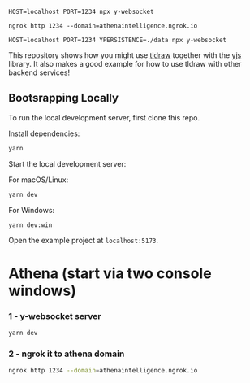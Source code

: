 ```
HOST=localhost PORT=1234 npx y-websocket

ngrok http 1234 --domain=athenaintelligence.ngrok.io

HOST=localhost PORT=1234 YPERSISTENCE=./data npx y-websocket
```

This repository shows how you might use [tldraw](https://github.com/tldraw/tldraw) together with the [yjs](https://yjs.dev) library. It also makes a good example for how to use tldraw with other backend services!

## Bootsrapping Locally

To run the local development server, first clone this repo.

Install dependencies:

```bash
yarn
```

Start the local development server:

For macOS/Linux:
```bash
yarn dev
```
For Windows:
```bash
yarn dev:win
```

Open the example project at `localhost:5173`.


# Athena (start via two console windows)

### 1 - y-websocket server
```bash
yarn dev
```

### 2 - ngrok it to athena domain
```bash
ngrok http 1234 --domain=athenaintelligence.ngrok.io
```